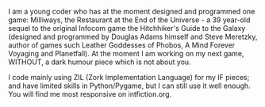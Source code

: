   I am a young coder who has at the moment designed and programmed one game: Milliways, the Restaurant at the End of the Universe - a 39 year-old sequel to the original Infocom game the Hitchhiker's Guide to the Galaxy (designed and programmed by Douglas Adams himself and Steve Meretzky, author of games such Leather Goddesses of Phobos, A Mind Forever Voyaging and Planetfall).
   At the moment I am working on my next game, WITHOUT, a dark humour piece which is not about you.

   I code mainly using ZIL (Zork Implementation Language) for my IF pieces; and have limited skills in Python/Pygame, but I can still use it well enough.
   You will find me most responsive on intfiction.org.
